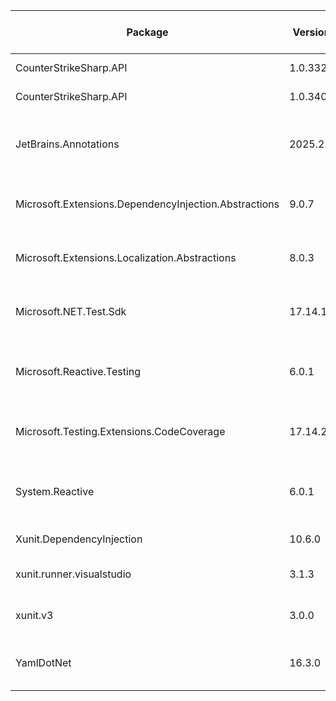 | Package                                               | Version  | License Information Origin | License Expression | License Url                             | Copyright                                       | Authors                          | Package Project Url                                                                              |
| ----------------------------------------------------- | -------- | -------------------------- | ------------------ | --------------------------------------- | ----------------------------------------------- | -------------------------------- | ------------------------------------------------------------------------------------------------ |
| CounterStrikeSharp.API                                | 1.0.332  | Expression                 | GPL-3.0-only       | https://licenses.nuget.org/GPL-3.0-only |                                                 | Roflmuffin                       | http://docs.cssharp.dev/                                                                         |
| CounterStrikeSharp.API                                | 1.0.340  | Expression                 | GPL-3.0-only       | https://licenses.nuget.org/GPL-3.0-only |                                                 | Roflmuffin                       | http://docs.cssharp.dev/                                                                         |
| JetBrains.Annotations                                 | 2025.2.0 | Expression                 | MIT                | https://licenses.nuget.org/MIT          | Copyright (c) 2016-2025 JetBrains s.r.o.        | JetBrains                        | https://www.jetbrains.com/help/resharper/Code_Analysis__Code_Annotations.html                    |
| Microsoft.Extensions.DependencyInjection.Abstractions | 9.0.7    | Expression                 | MIT                | https://licenses.nuget.org/MIT          | © Microsoft Corporation. All rights reserved.   | Microsoft                        | https://dot.net/                                                                                 |
| Microsoft.Extensions.Localization.Abstractions        | 8.0.3    | Expression                 | MIT                | https://licenses.nuget.org/MIT          | © Microsoft Corporation. All rights reserved.   | Microsoft                        | https://asp.net/                                                                                 |
| Microsoft.NET.Test.Sdk                                | 17.14.1  | Expression                 | MIT                | https://licenses.nuget.org/MIT          | © Microsoft Corporation. All rights reserved.   | Microsoft                        | https://github.com/microsoft/vstest                                                              |
| Microsoft.Reactive.Testing                            | 6.0.1    | Expression                 | MIT                | https://licenses.nuget.org/MIT          | Copyright (c) .NET Foundation and Contributors. | .NET Foundation and Contributors | https://github.com/dotnet/reactive                                                               |
| Microsoft.Testing.Extensions.CodeCoverage             | 17.14.2  | Unknown                    |                    | https://aka.ms/deprecateLicenseUrl      | © Microsoft Corporation. All rights reserved.   | Microsoft                        | https://github.com/microsoft/codecoverage                                                        |
| System.Reactive                                       | 6.0.1    | Expression                 | MIT                | https://licenses.nuget.org/MIT          | Copyright (c) .NET Foundation and Contributors. | .NET Foundation and Contributors | https://github.com/dotnet/reactive                                                               |
| Xunit.DependencyInjection                             | 10.6.0   | Expression                 | MIT                | https://licenses.nuget.org/MIT          | Copyright © 2019                                | Wei Peng                         | https://github.com/pengweiqhca/Xunit.DependencyInjection/tree/main/src/Xunit.DependencyInjection |
| xunit.runner.visualstudio                             | 3.1.3    | Expression                 | Apache-2.0         | https://licenses.nuget.org/Apache-2.0   | Copyright (C) .NET Foundation                   | jnewkirk,bradwilson              |                                                                                                  |
| xunit.v3                                              | 3.0.0    | Expression                 | Apache-2.0         | https://licenses.nuget.org/Apache-2.0   | Copyright (C) .NET Foundation                   | jnewkirk,bradwilson              |                                                                                                  |
| YamlDotNet                                            | 16.3.0   | Expression                 | MIT                | https://licenses.nuget.org/MIT          | Copyright (c) Antoine Aubry and contributors    | Antoine Aubry                    | https://github.com/aaubry/YamlDotNet/wiki                                                        |
